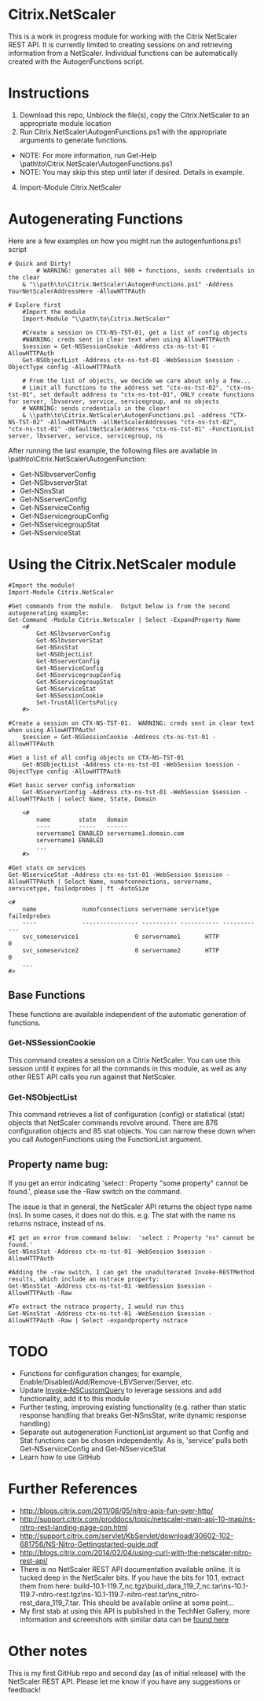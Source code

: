 Citrix.NetScaler
================

This is a work in progress module for working with the Citrix NetScaler REST API.  It is currently limited to creating sessions on and retrieving information from a NetScaler.  Individual functions can be automatically created with the AutogenFunctions script.

# Instructions

1. Download this repo, Unblock the file(s), copy the Citrix.NetScaler to an appropriate module location
2. Run Citrix.NetScaler\AutogenFunctions.ps1 with the appropriate arguments to generate functions.
  * NOTE:  For more information, run Get-Help \\path\to\Citrix.NetScaler\AutogenFunctions.ps1
  * NOTE:  You may skip this step until later if desired.  Details in example.
4. Import-Module Citrix.NetScaler
        
# Autogenerating Functions

Here are a few examples on how you might run the autogenfuntions.ps1 script

    # Quick and Dirty!
		    # WARNING: generates all 900 + functions, sends credentials in the clear
        & "\\path\to\Citrix.NetScaler\AutogenFunctions.ps1" -Address YourNetScalerAddressHere -AllowHTTPAuth
   
    # Explore first
        #Import the module
        Import-Module "\\path\to\Citrix.NetScaler"
				
        #Create a session on CTX-NS-TST-01, get a list of config objects
        #WARNING: creds sent in clear text when using AllowHTTPAuth
        $session = Get-NSSessionCookie -Address ctx-ns-tst-01 -AllowHTTPAuth
        Get-NSObjectList -Address ctx-ns-tst-01 -WebSession $session -ObjectType config -AllowHTTPAuth
				    
        # From the list of objects, we decide we care about only a few...
        # Limit all functions to the address set "ctx-ns-tst-02", "ctx-ns-tst-01", set default address to "ctx-ns-tst-01", ONLY create functions for server, lbvserver, service, servicegroup, and ns objects
        # WARNING: sends credentials in the clear!
        & \\path\to\Citrix.NetScaler\AutogenFunctions.ps1 -address "CTX-NS-TST-02" -AllowHTTPAuth -allNetScalerAddresses "ctx-ns-tst-02", "ctx-ns-tst-01" -defaultNetScalerAddress "ctx-ns-tst-01" -FunctionList server, lbvserver, service, servicegroup, ns

After running the last example, the following files are available in \\path\to\Citrix.NetScaler\AutogenFunction:
* Get-NSlbvserverConfig
* Get-NSlbvserverStat
* Get-NSnsStat
* Get-NSserverConfig
* Get-NSserviceConfig
* Get-NSservicegroupConfig
* Get-NSservicegroupStat
* Get-NSserviceStat

# Using the Citrix.NetScaler module

    #Import the module!
    Import-Module Citrix.NetScaler
    
    #Get commands from the module.  Output below is from the second autogenerating example:
    Get-Command -Module Citrix.Netscaler | Select -ExpandProperty Name
        <#
            Get-NSlbvserverConfig
            Get-NSlbvserverStat
            Get-NSnsStat
            Get-NSObjectList
            Get-NSserverConfig
            Get-NSserviceConfig
            Get-NSservicegroupConfig
            Get-NSservicegroupStat
            Get-NSserviceStat
            Get-NSSessionCookie
            Set-TrustAllCertsPolicy
        #>
    
    #Create a session on CTX-NS-TST-01.  WARNING: creds sent in clear text when using AllowHTTPAuth!
        $session = Get-NSSessionCookie -Address ctx-ns-tst-01 -AllowHTTPAuth
    
    #Get a list of all config objects on CTX-NS-TST-01
        Get-NSObjectList -Address ctx-ns-tst-01 -WebSession $session -ObjectType config -AllowHTTPAuth
    
    #Get basic server config information
        Get-NSserverConfig -Address ctx-ns-tst-01 -WebSession $session -AllowHTTPAuth | select Name, State, Domain
        
        <#
            name        state   domain                  
            ----        -----   ------                  
            servername1 ENABLED servername1.domain.com
            servername1 ENABLED 
            ...
        #>
        
    #Get stats on services
    Get-NSserviceStat -Address ctx-ns-tst-01 -WebSession $session -AllowHTTPAuth | Select Name, numofconnections, servername,  servicetype, failedprobes | ft -AutoSize
    
    <#
        name             numofconnections servername servicetype failedprobes
        ----             ---------------- ---------- ----------- ------------
        svc_someservice1                0 servername1       HTTP            0           
        svc_someservice2                0 servername2       HTTP            0           
        ...
    #>

## Base Functions

These functions are available independent of the automatic generation of functions. 

### Get-NSSessionCookie

This command creates a session on a Citrix NetScaler.  You can use this session until it expires for all the commands in this module, as well as any other REST API calls you run against that NetScaler.

### Get-NSObjectList

This command retrieves a list of configuration (config) or statistical (stat) objects that NetScaler commands revolve around.  There are 876 configuration objects and 85 stat objects.  You can narrow these down when you call AutogenFunctions using the FunctionList argument.

## Property name bug:

If you get an error indicating  'select : Property "some property" cannot be found.', please use the -Raw switch on the command.

The issue is that in general, the NetScaler API returns the object type name (ns).  In some cases, it does not do this.  e.g. The stat with the name ns returns nstrace, instead of ns.

    #I get an error from command below:  'select : Property "ns" cannot be found.'
    Get-NSnsStat -Address ctx-ns-tst-01 -WebSession $session -AllowHTTPAuth
        
    #Adding the -raw switch, I can get the unadulterated Invoke-RESTMethod results, which include an nstrace property:
    Get-NSnsStat -Address ctx-ns-tst-01 -WebSession $session -AllowHTTPAuth -Raw
    
    #To extract the nstrace property, I would run this
    Get-NSnsStat -Address ctx-ns-tst-01 -WebSession $session -AllowHTTPAuth -Raw | Select -expandproperty nstrace

# TODO

* Functions for configuration changes; for example, Enable/Disabled/Add/Remove-LBVServer/Server, etc.
* Update [Invoke-NSCustomQuery](http://gallery.technet.microsoft.com/scriptcenter/Invoke-NSCustomQuery-67dd27b5) to leverage sessions and add functionality, add it to this module
* Further testing, improving existing functionality (e.g. rather than static response handling that breaks Get-NSnsStat, write dynamic response handling)
* Separate out autogeneration FunctionList argument so that Config and Stat functions can be chosen independently.  As is, 'service' pulls both Get-NSserviceConfig and Get-NSserviceStat
* Learn how to use GitHub
   
# Further References
 
* http://blogs.citrix.com/2011/08/05/nitro-apis-fun-over-http/
* http://support.citrix.com/proddocs/topic/netscaler-main-api-10-map/ns-nitro-rest-landing-page-con.html
* http://support.citrix.com/servlet/KbServlet/download/30602-102-681756/NS-Nitro-Gettingstarted-guide.pdf
* http://blogs.citrix.com/2014/02/04/using-curl-with-the-netscaler-nitro-rest-api/
* There is no NetScaler REST API documentation available online.  It is tucked deep in the NetScaler bits.  If you have the bits for 10.1, extract them from here:  build-10.1-119.7_nc.tgz\build_dara_119_7_nc.tar\ns-10.1-119.7-nitro-rest.tgz\ns-10.1-119.7-nitro-rest.tar\ns_nitro-rest_dara_119_7.tar\.  This should be available online at some point...
* My first stab at using this API is published in the TechNet Gallery, more information and screenshots with similar data can be [found here](http://gallery.technet.microsoft.com/scriptcenter/Invoke-NSCustomQuery-67dd27b5)

# Other notes

This is my first GitHub repo and second day (as of initial release) with the NetScaler REST API.  Please let me know if you have any suggestions or feedback!